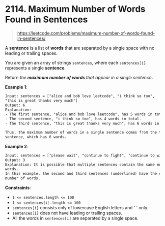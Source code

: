 # 2114. Maximum Number of Words Found in Sentences

> <https://leetcode.com/problems/maximum-number-of-words-found-in-sentences/>

A **sentence** is a list of **words** that are separated by a single space with
no leading or trailing spaces.

You are given an array of strings `sentences`, where each `sentences[i]`
represents a single **sentence**.

Return *the **maximum number of words** that appear in a single sentence*.

**Example 1**:

```txt
Input: sentences = ["alice and bob love leetcode", "i think so too",
"this is great thanks very much"]
Output: 6
Explanation: 
- The first sentence, "alice and bob love leetcode", has 5 words in total.
- The second sentence, "i think so too", has 4 words in total.
- The third sentence, "this is great thanks very much", has 6 words in total.

Thus, the maximum number of words in a single sentence comes from the third
sentence, which has 6 words.
```

**Example 2**:

```txt
Input: sentences = ["please wait", "continue to fight", "continue to win"]
Output: 3
Explanation: It is possible that multiple sentences contain the same number of
words.
In this example, the second and third sentences (underlined) have the same
number of words.
```

**Constraints**:

- `1 <= sentences.length <= 100`
- `1 <= sentences[i].length <= 100`
- `sentences[i]` consists only of lowercase English letters and ' ' only.
- `sentences[i]` does not have leading or trailing spaces.
- All the words in `sentences[i]` are separated by a single space.
